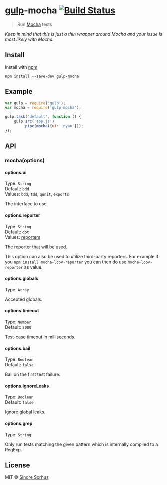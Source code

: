# [gulp](https://github.com/wearefractal/gulp)-mocha [![Build Status](https://secure.travis-ci.org/sindresorhus/gulp-mocha.png?branch=master)](http://travis-ci.org/sindresorhus/gulp-mocha)

> Run [Mocha](http://visionmedia.github.io/mocha/) tests

*Keep in mind that this is just a thin wrapper around Mocha and your issue is most likely with Mocha.*


## Install

Install with [npm](https://npmjs.org/package/gulp-mocha)

```
npm install --save-dev gulp-mocha
```


## Example

```js
var gulp = require('gulp');
var mocha = require('gulp-mocha');

gulp.task('default', function () {
	gulp.src('app.js')
		.pipe(mocha({ui: 'nyan'}));
});
```

## API

### mocha(options)


#### options.ui

Type: `String`  
Default: `bdd`  
Values: `bdd`, `tdd`, `qunit`, `exports`

The interface to use.


#### options.reporter

Type: `String`  
Default: `dot`  
Values: [reporters](https://github.com/visionmedia/mocha/tree/master/lib/reporters)

The reporter that will be used.

This option can also be used to utilize third-party reporters. For example if you `npm install mocha-lcov-reporter` you can then do use `mocha-lcov-reporter` as value.


#### options.globals

Type: `Array`

Accepted globals.


#### options.timeout

Type: `Number`  
Default: `2000`

Test-case timeout in milliseconds.


#### options.bail

Type: `Boolean`  
Default: `false`

Bail on the first test failure.


#### options.ignoreLeaks

Type: `Boolean`  
Default: `false`

Ignore global leaks.


#### options.grep

Type: `String`

Only run tests matching the given pattern which is internally compiled to a RegExp.


## License

MIT © [Sindre Sorhus](http://sindresorhus.com)
